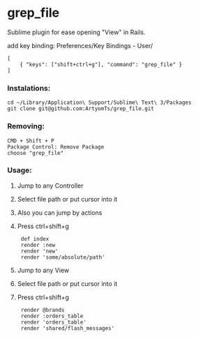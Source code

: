 grep_file
=========

Sublime plugin for ease opening "View" in Rails.

add key binding:
Preferences/Key Bindings - User/

	[
		{ "keys": ["shift+ctrl+g"], "command": "grep_file" }
	]

### Instalations:

	cd ~/Library/Application\ Support/Sublime\ Text\ 3/Packages
	git clone git@github.com:ArtyomTs/grep_file.git

### Removing:

	CMD + Shift + P
	Package Control: Remove Package
	choose "grep_file"

### Usage:

1. Jump to any Controller
2. Select file path or put cursor into it
3. Also you can jump by actions
4. Press ctrl+shift+g


		def index
		render :new
		render 'new'
		render 'some/absolute/path'


1. Jump to any View
2. Select file path or put cursor into it
3. Press ctrl+shift+g


		render @brands
		render :orders_table
		render 'orders_table'
		render 'shared/flash_messages'
